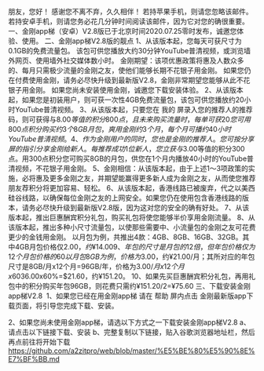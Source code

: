 朋友，您好！
感谢您不离不弃，久久相伴！
若持苹果手机，则请您忽略该邮件。
若持安卓手机，则请您务必花几分钟时间阅读该邮件，因为它对您的确很重要。
一、金刚app梯（安卓）V2.8版已于北京时间2020.07.25零时发布，诚邀您体验、使用。
二、金刚app梯V2.8版的靓点
1、从该版本起，您每天可获尺寸为0.1GB的免费流量包。
该包可供您播放大约30分钟YouTube普清视频，或浏览墙外网页、使用墙外社交媒体数小时。
金刚期望：该项优惠政策将惠及人数众多的、每月只需极少流量的金刚之友，使他们能够长期不花银子用金刚。
如果您仍在付费使用金刚，请务必尽快升级到最新版V2.8，金刚非常期望您能够从此不花银子用金刚。
如果您尚未安装使用金刚，诚邀您下载安装体验。
2、从该版本起，如果您是初装用户，则可获一次性4GB免费流量包，该包可供您播放约20小时YouTube普清视频。
3、从该版本起，只要您在 我的 屏录入您的推荐人的推荐码，则可获得与$8.00等值的积分800点，且未来购买流量时，每单可获20%额外流量。
您可用800点积分购买约3个8GB月包，爽用金刚约3个月，每个月可播约40小时YouTube普清视频。
4、作为金刚用户的同时，您也是金刚的推荐人。您可按 分享 屏的指引分享金刚给新人。每推荐成功1位新人，您立获与$3.00等值的积分300点。用300点积分您可购买8GB的月包，供您在1个月内播放40小时的YouTube普清视频，不花银子用金刚。
5、金刚相信：从该版本起，由于上述1～3项政策的实施，必将惠及更多金刚之友，并期望能赢得更多新人成为金刚之友，从而使您推荐朋友荐积分将更加容易、轻松。
6、从该版本起，香港线路已被废弃，代之以美西硅谷线路，以确保每位金刚之友的上网安全。如果您仍在使用包含香港线路的版本，请务必尽快升级到最新版V2.8版，因为这对您的安全的确有好处。
7、从该版本起，推出巨惠酬宾积分礼包，购买礼包将使您能够半价享用金刚流量。
8、从该版本起，推出多种小尺寸流量包，以使那些需要中、小流量包的金刚之友可花费更少的金钱用金刚。
以月包为例，共推出4款：4GB、8GB、16GB、32GB。其中4GB月包价格仅$2.00，约¥14.00
9、年包的尺寸是月包的12倍，但年包价格仅为12个月包价格的60%。
以月包8GB为例，价格为$3.00，约¥21.00/月；其所对应的年包尺寸是8GB/月x12个月=96GB/年，价格为$3.00/月x12个月x60%=$36.00x60%=$21.60，约¥151.20。
10、如果先买巨惠酬宾积分礼包，再用礼包中的积分购买年包96GB，则花费只需约¥151.20/2=¥75.60
三、下载安装金刚app梯V2.8 
1、如果您已经在用金刚app梯
请在 帮助 屏内点击 金刚最新版app下载页面，将引导您完成下载、安装。

2、如果您尚未使用金刚app梯，请选以下方式之一下载安装金刚app梯V2.8
a、请点击以下链接下载、安装
b、完整复制以下链接，贴入谷歌浏览器地址栏，然后再点前往将开始下载
https://github.com/a2zitpro/web/blob/master/%E5%BE%80%E5%90%8E%E7%BF%BB.md
